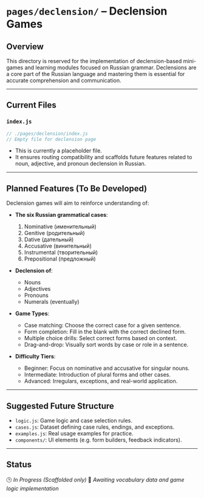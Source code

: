 # `pages/declension/` – Declension Games

## Overview

This directory is reserved for the implementation of declension-based mini-games and learning modules focused on Russian grammar. Declensions are a core part of the Russian language and mastering them is essential for accurate comprehension and communication.

---

## Current Files

### `index.js`

```js
// ./pages/declension/index.js
// Empty file for declension page
```

* This is currently a placeholder file.
* It ensures routing compatibility and scaffolds future features related to noun, adjective, and pronoun declension in Russian.

---

## Planned Features (To Be Developed)

Declension games will aim to reinforce understanding of:

* **The six Russian grammatical cases**:

  1. Nominative (именительный)
  2. Genitive (родительный)
  3. Dative (дательный)
  4. Accusative (винительный)
  5. Instrumental (творительный)
  6. Prepositional (предложный)

* **Declension of**:

  * Nouns
  * Adjectives
  * Pronouns
  * Numerals (eventually)

* **Game Types**:

  * Case matching: Choose the correct case for a given sentence.
  * Form completion: Fill in the blank with the correct declined form.
  * Multiple choice drills: Select correct forms based on context.
  * Drag-and-drop: Visually sort words by case or role in a sentence.

* **Difficulty Tiers**:

  * Beginner: Focus on nominative and accusative for singular nouns.
  * Intermediate: Introduction of plural forms and other cases.
  * Advanced: Irregulars, exceptions, and real-world application.

---

## Suggested Future Structure

* `logic.js`: Game logic and case selection rules.
* `cases.js`: Dataset defining case rules, endings, and exceptions.
* `examples.js`: Real usage examples for practice.
* `components/`: UI elements (e.g. form builders, feedback indicators).

---

## Status

🕒 *In Progress (Scaffolded only)*
📂 *Awaiting vocabulary data and game logic implementation*